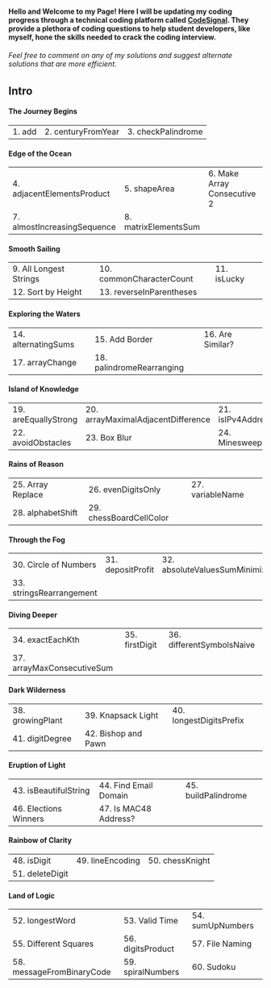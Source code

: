 <!-- # Table of Conents

- Intro
    - [(1-3) The Journey Begins](#The-Journey-Begins)
    - [(4-8) Edge of the Ocean](#Edge-of-the-Ocean)
    - [(9-13) Smooth Sailing](#Smooth-Sailing)
    - [(14-18) Exploring the Waters](#Exploring-the-Waters)
    - [(19-24) Island of Knowledge](#Island-of-Knowledge)
    - [(25-29) Rains of Reason](#Rains-of-Reason)
    - [(30-33) Through the Fog](#Through-the-Fog)
    - [(34-37) Diving Deeper](#Diving-Deeper)
    - [(38-42) Dark Wilderness](#Dark-Wilderness)
    - [(43-47) Eruption of Light](#Eruption-of-Light)
    - [(48-51) Rainbow of Clarity](#Rainbow-of-Clarity)
    - [(52-60) Land of Logic](#Land-of-Logic) -->

#### Hello and Welcome to my Page! Here I will be updating my coding progress through a technical coding platform called [CodeSignal](https://codesignal.com/). They provide a plethora of coding questions to help student developers, like myself, hone the skills needed to crack the coding interview.

###### Feel free  to comment on any of my solutions and suggest alternate solutions that are more efficient.

## Intro

#### The Journey Begins


<table>
<tr>
    <td>1. add</td>
    <td>2. centuryFromYear</td>
    <td>3. checkPalindrome</td>
</tr>
</table>


#### Edge of the Ocean

<table>
<tr>
    <td>4. adjacentElementsProduct</td>
    <td>5. shapeArea</td>
    <td>6. Make Array Consecutive 2</td>
</tr>
<tr>
    <td>7. almostIncreasingSequence</td>
    <td>8. matrixElementsSum</td>

</tr>
</table>
    
#### Smooth Sailing

<table>
<tr>
    <td>9. All Longest Strings</td>
    <td>10. commonCharacterCount</td>
    <td>11. isLucky</td>
</tr>
<tr>
    <td>12. Sort by Height</td>
    <td>13. reverseInParentheses</td>

</tr>
</table>
    
#### Exploring the Waters

<table>
<tr>
    <td>14. alternatingSums</td>
    <td>15. Add Border</td>
    <td>16. Are Similar?</td>
</tr>
<tr>
    <td>17. arrayChange</td>
    <td>18. palindromeRearranging</td>

</tr>
</table>
  
#### Island of Knowledge

<table>
<tr>
    <td>19. areEquallyStrong</td>
    <td>20. arrayMaximalAdjacentDifference</td>
    <td>21. isIPv4Address</td>
</tr>
<tr>
    <td>22. avoidObstacles</td>
    <td>23. Box Blur</td>
    <td>24. Minesweeper</td>
</tr>
</table>

#### Rains of Reason

<table>
<tr>
    <td>25. Array Replace</td>
    <td>26. evenDigitsOnly</td>
    <td>27. variableName</td>
</tr>
<tr>
    <td>28. alphabetShift</td>
    <td>29. chessBoardCellColor</td>
</tr>
</table>

#### Through the Fog

<table>
<tr>
    <td>30. Circle of Numbers</td>
    <td>31. depositProfit</td>
    <td>32. absoluteValuesSumMinimization</td>
</tr>
<tr>
    <td>33. stringsRearrangement</td>
</tr>
</table>

#### Diving Deeper

<table>
<tr>
    <td>34. exactEachKth</td>
    <td>35. firstDigit</td>
    <td>36. differentSymbolsNaive</td>
</tr>
<tr>
    <td>37. arrayMaxConsecutiveSum</td>
</tr>
</table>

#### Dark Wilderness

<table>
<tr>
    <td>38. growingPlant</td>
    <td>39. Knapsack Light</td>
    <td>40. longestDigitsPrefix</td>
</tr>
<tr>
    <td>41. digitDegree</td>
    <td>42. Bishop and Pawn</td>
</tr>
</table>

#### Eruption of Light

<table>
<tr>
    <td>43. isBeautifulString</td>
    <td>44. Find Email Domain</td>
    <td>45. buildPalindrome</td>
</tr>
<tr>
    <td>46. Elections Winners</td>
    <td>47. Is MAC48 Address?</td>
</tr>
</table>

#### Rainbow of Clarity

<table>
<tr>
    <td>48. isDigit</td>
    <td>49. lineEncoding</td>
    <td>50. chessKnight</td>
</tr>
<tr>
    <td>51. deleteDigit</td>
</tr>
</table>

#### Land of Logic

<table>
<tr>
    <td>52. longestWord</td>
    <td>53. Valid Time</td>
    <td>54. sumUpNumbers</td>
</tr>
<tr>
    <td>55. Different Squares</td>
    <td>56. digitsProduct</td>
    <td>57. File Naming</td>
</tr>
<tr>
    <td>58. messageFromBinaryCode</td>
    <td>59. spiralNumbers</td>
    <td>60. Sudoku</td>
</tr>
</table>


